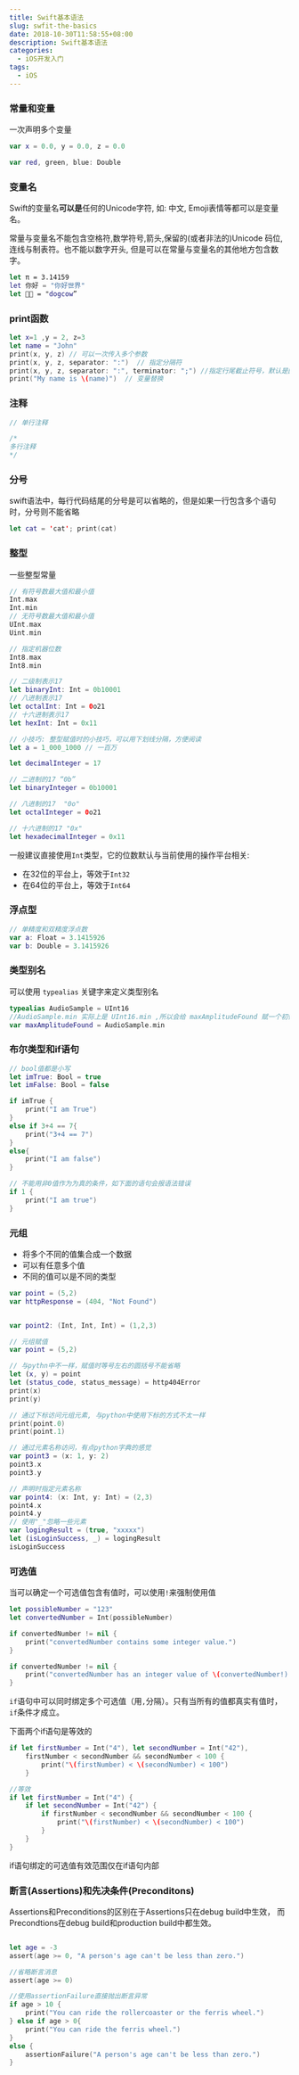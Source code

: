```yaml
---
title: Swift基本语法
slug: swfit-the-basics
date: 2018-10-30T11:58:55+08:00
description: Swift基本语法
categories:
  - iOS开发入门
tags:
  - iOS
---
```


### 常量和变量

一次声明多个变量

```swift
var x = 0.0, y = 0.0, z = 0.0

var red, green, blue: Double
```

<!--more-->

### 变量名

Swift的变量名**可以是**任何的Unicode字符, 如: 中文, Emoji表情等都可以是变量名。

常量与变量名不能包含空格符,数学符号,箭头,保留的(或者非法的)Unicode 码位,连线与制表符。也不能以数字开头, 但是可以在常量与变量名的其他地方包含数字。

```swift
let π = 3.14159
let 你好 = "你好世界"
let 🐶🐮 = "dogcow”
```

### print函数

```swift
let x=1 ,y = 2, z=3
let name = "John"
print(x, y, z) // 可以一次传入多个参数
print(x, y, z, separator: ":")  // 指定分隔符
print(x, y, z, separator: ":", terminator: ";") //指定行尾截止符号，默认是回车
print("My name is \(name)")  // 变量替换
```

### 注释

```swift
// 单行注释

/*
多行注释
*/
```
### 分号

swift语法中，每行代码结尾的分号是可以省略的，但是如果一行包含多个语句时，分号则不能省略

```swift
let cat = 'cat'; print(cat)
```

### 整型

一些整型常量

```swift
// 有符号数最大值和最小值
Int.max
Int.min
// 无符号数最大值和最小值
UInt.max
Uint.min

// 指定机器位数
Int8.max
Int8.min

// 二级制表示17
let binaryInt: Int = 0b10001
// 八进制表示17
let octalInt: Int = 0o21
// 十六进制表示17
let hexInt: Int = 0x11

// 小技巧: 整型赋值时的小技巧，可以用下划线分隔，方便阅读
let a = 1_000_1000 // 一百万

let decimalInteger = 17

// 二进制的17 “0b”
let binaryInteger = 0b10001

// 八进制的17  "0o"
let octalInteger = 0o21

// 十六进制的17 "0x"
let hexadecimalInteger = 0x11
```

一般建议直接使用`Int`类型，它的位数默认与当前使用的操作平台相关:

* 在32位的平台上，等效于`Int32`
* 在64位的平台上，等效于`Int64`


### 浮点型

```swift
// 单精度和双精度浮点数
var a: Float = 3.1415926
var b: Double = 3.1415926
```

### 类型别名

可以使用 `typealias` 关键字来定义类型别名

```swift
typealias AudioSample = UInt16
//AudioSample.min 实际上是 UInt16.min ,所以会给 maxAmplitudeFound 赋一个初值 0
var maxAmplitudeFound = AudioSample.min
```

### 布尔类型和if语句

```swift
// bool值都是小写
let imTrue: Bool = true
let imFalse: Bool = false

if imTrue {
    print("I am True")
}
else if 3+4 == 7{
    print("3+4 == 7")
}
else{
    print("I am false")
}

// 不能用非0值作为为真的条件，如下面的语句会报语法错误
if 1 {
    print("I am true")
}
```

### 元组

* 将多个不同的值集合成一个数据
* 可以有任意多个值
* 不同的值可以是不同的类型

```swift
var point = (5,2)
var httpResponse = (404, "Not Found")


var point2: (Int, Int, Int) = (1,2,3)

// 元组赋值
var point = (5,2)

// 与pythn中不一样，赋值时等号左右的圆括号不能省略
let (x, y) = point
let (status_code, status_message) = http404Error
print(x)
print(y)

// 通过下标访问元组元素, 与python中使用下标的方式不太一样
print(point.0)
print(point.1)

// 通过元素名称访问，有点python字典的感觉
var point3 = (x: 1, y: 2)
point3.x
point3.y

// 声明时指定元素名称
var point4: (x: Int, y: Int) = (2,3)
point4.x
point4.y
// 使用"_"忽略一些元素
var logingResult = (true, "xxxxx")
let (isLoginSuccess, _) = logingResult
isLoginSuccess
```

### 可选值

当可以确定一个可选值包含有值时，可以使用`!`来强制使用值

```swift
let possibleNumber = "123"
let convertedNumber = Int(possibleNumber)

if convertedNumber != nil {
    print("convertedNumber contains some integer value.")
}

if convertedNumber != nil {
    print("convertedNumber has an integer value of \(convertedNumber!).")
}
```

`if`语句中可以同时绑定多个可选值（用`,`分隔）。只有当所有的值都真实有值时，`if`条件才成立。

下面两个if语句是等效的

```swift
if let firstNumber = Int("4"), let secondNumber = Int("42"),
    firstNumber < secondNumber && secondNumber < 100 {
        print("\(firstNumber) < \(secondNumber) < 100")
    }

//等效
if let firstNumber = Int("4") {
    if let secondNumber = Int("42") {
        if firstNumber < secondNumber && secondNumber < 100 {
            print("\(firstNumber) < \(secondNumber) < 100")
        }
    }
}
```
if语句绑定的可选值有效范围仅在if语句内部

### 断言(Assertions)和先决条件(Preconditons)

Assertions和Preconditions的区别在于Assertions只在debug build中生效，
而Precondtions在debug build和production build中都生效。

```swift

let age = -3
assert(age >= 0, "A person's age can't be less than zero.")

//省略断言消息
assert(age >= 0)

//使用assertionFailure直接抛出断言异常
if age > 10 {
    print("You can ride the rollercoaster or the ferris wheel.")
} else if age > 0{
    print("You can ride the ferris wheel.")
}
else {
    assertionFailure("A person's age can't be less than zero.")
}

```


